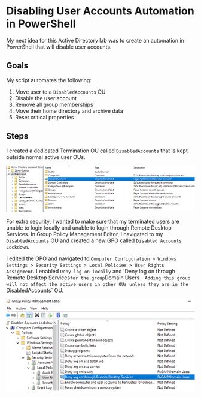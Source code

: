 # Disabling User Accounts Automation in PowerShell

My next idea for this Active Directory lab was to create an automation in PowerShell that will disable user accounts.      


## Goals

My script automates the following:
1. Move user to a `DisabledAccounts` OU
2. Disable the user account
3. Remove all group memberships
4. Move their home directory and archive data
5. Reset critical properties


## Steps

I created a dedicated Termination OU called `DisabledAccounts` that is kept outside normal active user OUs.     

![image1](images/DisabledAccounts.png)     


For extra security, I wanted to make sure that my terminated users are unable to login locally and unable to login through Remote Desktop Services. In Group Policy Management Editor, I navigated to my `DisabledAccounts` OU and created a new GPO called `Disabled Accounts Lockdown`.      

I edited the GPO and navigated to `Computer Configuration > Windows Settings > Security Settings > Local Policies > User Rights Assignment`. I enabled `Deny log on locally` and 'Deny log on through Remote Desktop Services` for the group `Domain Users`. Adding this group will not affect the active users in other OUs unless they are in the `DisabledAccounts` OU.     

![image2](images/DenyLogin.png)     



